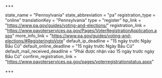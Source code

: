 +++

state_name = "Pennsylvania"
state_abbreviation = "pa"
registration_type = "online"
translationKey = "Pennsylvania"
type = "register"
hp_link = "https://www.pa.gov/guides/voting-and-elections/"
registration_link = "https://www.pavoterservices.pa.gov/Pages/VoterRegistrationApplication.aspx"
more_info_link = "https://www.pa.gov/guides/voting-and-elections/#RegisteringtoVote"
default_ip_deadline = "15 ngày trước Ngày Bầu Cử"
default_online_deadline = "15 ngày trước Ngày Bầu Cử"
default_mail_received_deadline = "Phải được nhận vào 15 ngày trước ngày Bầu Cử"
confirm_registration_link = "https://www.pavoterservices.pa.gov/pages/voterregistrationstatus.aspx"

+++